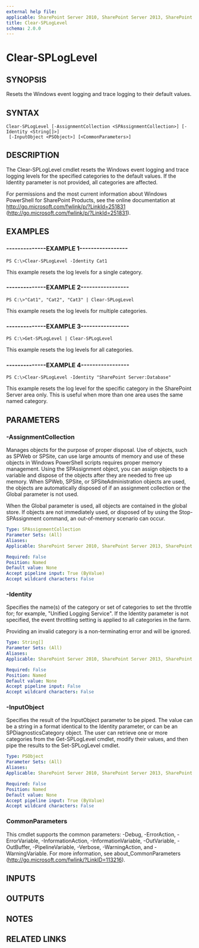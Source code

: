 ```yaml
---
external help file: 
applicable: SharePoint Server 2010, SharePoint Server 2013, SharePoint Server 2016, SharePoint Server 2019
title: Clear-SPLogLevel
schema: 2.0.0
---
```


# Clear-SPLogLevel

## SYNOPSIS

Resets the Windows event logging and trace logging to their default values.



## SYNTAX

```
Clear-SPLogLevel [-AssignmentCollection <SPAssignmentCollection>] [-Identity <String[]>]
 [-InputObject <PSObject>] [<CommonParameters>]
```

## DESCRIPTION
The Clear-SPLogLevel cmdlet resets the Windows event logging and trace logging levels for the specified categories to the default values.
If the Identity parameter is not provided, all categories are affected.

For permissions and the most current information about Windows PowerShell for SharePoint Products, see the online documentation at http://go.microsoft.com/fwlink/p/?LinkId=251831 (http://go.microsoft.com/fwlink/p/?LinkId=251831).

## EXAMPLES

### --------------EXAMPLE 1----------------- 
```
PS C:\>Clear-SPLogLevel -Identity Cat1
```

This example resets the log levels for a single category.

### --------------EXAMPLE 2----------------- 
```
PS C:\>"Cat1", "Cat2", "Cat3" | Clear-SPLogLevel
```

This example resets the log levels for multiple categories.

### --------------EXAMPLE 3----------------- 
```
PS C:\>Get-SPLogLevel | Clear-SPLogLevel
```

This example resets the log levels for all categories.

### --------------EXAMPLE 4----------------- 
```
PS C:\>Clear-SPLogLevel -Identity "SharePoint Server:Database"
```

This example resets the log level for the specific category in the SharePoint Server area only. This is useful when more than one area uses the same named category.

## PARAMETERS

### -AssignmentCollection
Manages objects for the purpose of proper disposal.
Use of objects, such as SPWeb or SPSite, can use large amounts of memory and use of these objects in Windows PowerShell scripts requires proper memory management.
Using the SPAssignment object, you can assign objects to a variable and dispose of the objects after they are needed to free up memory.
When SPWeb, SPSite, or SPSiteAdministration objects are used, the objects are automatically disposed of if an assignment collection or the Global parameter is not used.

When the Global parameter is used, all objects are contained in the global store.
If objects are not immediately used, or disposed of by using the Stop-SPAssignment command, an out-of-memory scenario can occur.

```yaml
Type: SPAssignmentCollection
Parameter Sets: (All)
Aliases: 
Applicable: SharePoint Server 2010, SharePoint Server 2013, SharePoint Server 2016, SharePoint Server 2019

Required: False
Position: Named
Default value: None
Accept pipeline input: True (ByValue)
Accept wildcard characters: False
```

### -Identity
Specifies the name(s) of the category or set of categories to set the throttle for; for example, "Unified Logging  Service".
If the Identity parameter is not specified, the event throttling setting is applied to all categories in the farm.

Providing an invalid category is a non-terminating error and will be ignored.

```yaml
Type: String[]
Parameter Sets: (All)
Aliases: 
Applicable: SharePoint Server 2010, SharePoint Server 2013, SharePoint Server 2016, SharePoint Server 2019

Required: False
Position: Named
Default value: None
Accept pipeline input: False
Accept wildcard characters: False
```

### -InputObject
Specifies the result of the InputObject parameter to be piped.
The value can be a string in a format identical to the Identity parameter, or can be an SPDiagnosticsCategory object.
The user can retrieve one or more categories from the Get-SPLogLevel cmdlet, modify their values, and then pipe the results to the Set-SPLogLevel cmdlet.

```yaml
Type: PSObject
Parameter Sets: (All)
Aliases: 
Applicable: SharePoint Server 2010, SharePoint Server 2013, SharePoint Server 2016, SharePoint Server 2019

Required: False
Position: Named
Default value: None
Accept pipeline input: True (ByValue)
Accept wildcard characters: False
```

### CommonParameters
This cmdlet supports the common parameters: -Debug, -ErrorAction, -ErrorVariable, -InformationAction, -InformationVariable, -OutVariable, -OutBuffer, -PipelineVariable, -Verbose, -WarningAction, and -WarningVariable. For more information, see about_CommonParameters (http://go.microsoft.com/fwlink/?LinkID=113216).

## INPUTS

## OUTPUTS

## NOTES

## RELATED LINKS

